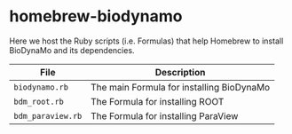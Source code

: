 # homebrew-biodynamo
Here we host the Ruby scripts (i.e. Formulas) that help Homebrew to install BioDynaMo and its dependencies.

| File               | Description                                           |
| ---------------    | ------------                                          |
| `biodynamo.rb`     | The main Formula for installing BioDynaMo             |
| `bdm_root.rb`      | The Formula for installing ROOT                       |
| `bdm_paraview.rb`  | The Formula for installing ParaView                   |
